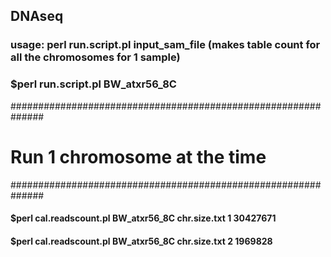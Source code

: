 ## DNAseq
### usage: perl run.script.pl input_sam_file  (makes table count for all the chromosomes for 1 sample)
### $perl run.script.pl BW_atxr56_8C


############################################################## 
# Run 1 chromosome at the time
############################################################## 
#### $perl cal.readscount.pl BW_atxr56_8C chr.size.txt  1 30427671

#### $perl cal.readscount.pl BW_atxr56_8C chr.size.txt  2 1969828
